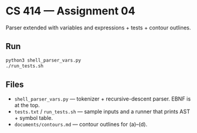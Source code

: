 # CS 414 — Assignment 04
Parser extended with variables and expressions + tests + contour outlines.

## Run
```bash
python3 shell_parser_vars.py
./run_tests.sh
```

## Files
- `shell_parser_vars.py` — tokenizer + recursive-descent parser. EBNF is at the top.
- `tests.txt` / `run_tests.sh` — sample inputs and a runner that prints AST + symbol table.
- `documents/contours.md` — contour outlines for (a)–(d).

